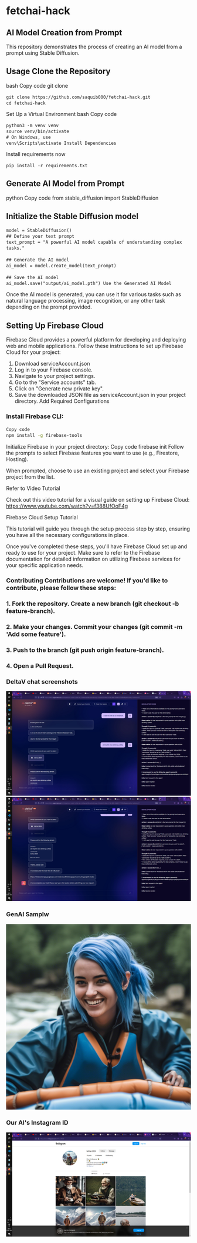 # fetchai-hack

## AI Model Creation from Prompt
This repository demonstrates the process of creating an AI model from a prompt using Stable Diffusion.

## Usage Clone the Repository

bash Copy code git clone 
```
git clone https://github.com/saquib000/fetchai-hack.git
cd fetchai-hack
```
Set Up a Virtual Environment
bash Copy code 
```
python3 -m venv venv
source venv/bin/activate
# On Windows, use
venv\Scripts\activate Install Dependencies
```

Install requirements now
```
pip install -r requirements.txt 
```

## Generate AI Model from Prompt

python Copy code from stable_diffusion import StableDiffusion

## Initialize the Stable Diffusion model
```
model = StableDiffusion()
## Define your text prompt
text_prompt = "A powerful AI model capable of understanding complex tasks."

## Generate the AI model
ai_model = model.create_model(text_prompt)

## Save the AI model
ai_model.save("output/ai_model.pth") Use the Generated AI Model
```
Once the AI model is generated, you can use it for various tasks such as natural language processing, image recognition, or any other task depending on the prompt provided.


## Setting Up Firebase Cloud
Firebase Cloud provides a powerful platform for developing and deploying web and mobile applications. Follow these instructions to set up Firebase Cloud for your project:

1. Download serviceAccount.json
2. Log in to your Firebase console.
3. Navigate to your project settings.
4. Go to the "Service accounts" tab.
5. Click on "Generate new private key".
6. Save the downloaded JSON file as serviceAccount.json in your project directory.
Add Required Configurations

### Install Firebase CLI:
```bash
Copy code
npm install -g firebase-tools
```

Initialize Firebase in your project directory:
Copy code
firebase init
Follow the prompts to select Firebase features you want to use (e.g., Firestore, Hosting).

When prompted, choose to use an existing project and select your Firebase project from the list.

Refer to Video Tutorial

Check out this video tutorial for a visual guide on setting up Firebase Cloud: https://www.youtube.com/watch?v=f388UfOoF4g

Firebase Cloud Setup Tutorial

This tutorial will guide you through the setup process step by step, ensuring you have all the necessary configurations in place.

Once you've completed these steps, you'll have Firebase Cloud set up and ready to use for your project. Make sure to refer to the Firebase documentation for detailed information on utilizing Firebase services for your specific application needs.

### Contributing Contributions are welcome! If you'd like to contribute, please follow these steps:

### 1. Fork the repository. Create a new branch (git checkout -b feature-branch). 
### 2. Make your changes. Commit your changes (git commit -m 'Add some feature'). 
### 3. Push to the branch (git push origin feature-branch). 
### 4. Open a Pull Request. 

### DeltaV chat screenshots
![App Screenshot](https://github.com/saquib000/fetchai-hack/blob/main/screenshots/deltav.jpeg)
![App Screenshot](https://github.com/saquib000/fetchai-hack/blob/main/screenshots/deltav2.jpeg)
### GenAI Samplw
![App Screenshot](https://github.com/saquib000/fetchai-hack/blob/main/screenshots/genAI_sample.png)
### Our AI's Instagram ID
![App Screenshot](https://github.com/saquib000/fetchai-hack/blob/main/screenshots/insta.jpeg)


